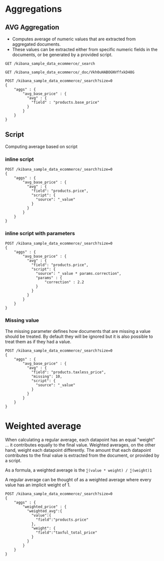 # Aggregations

## AVG Aggregation

- Computes average of numeric values that are extracted from aggregated documents.
- These values can be extracted either from specific numeric fields in the documents, or be generated by a provided script.

```
GET /kibana_sample_data_ecommerce/_search

GET /kibana_sample_data_ecommerce/_doc/Vkh0uHABOGNVffxkD48G

POST /kibana_sample_data_ecommerce/_search?size=0
{
    "aggs" : {
        "avg_base_price" : { 
          "avg" : { 
            "field" : "products.base_price"
          }
        }
    }
}
```

## Script

Computing average based on script

### inline script

```
POST /kibana_sample_data_ecommerce/_search?size=0
{
    "aggs" : {
        "avg_base_price" : {
          "avg" : { 
            "field": "products.price", 
            "script": {
              "source": "_value"
            }
          }
        }
    }
}
```


### inline script with parameters
```
POST /kibana_sample_data_ecommerce/_search?size=0
{
    "aggs" : {
        "avg_base_price" : {
          "avg" : { 
            "field": "products.price", 
            "script": {
              "source": "_value * params.correction", 
              "params" : {
                  "correction" : 2.2
              }
            }
          }
        }
    }
}
```

### Missing value
The missing parameter defines how documents that are missing a value should be treated. By default they will be ignored but it is also possible to treat them as if they had a value.

```
POST /kibana_sample_data_ecommerce/_search?size=0
{
    "aggs" : {
        "avg_base_price" : {
          "avg" : { 
            "field": "products.taxless_price", 
            "missing": 10, 
            "script": {
              "source": "_value"
            }
          }
        }
    }
}
```


# Weighted average

When calculating a regular average, each datapoint has an equal "weight" …​ it contributes equally to the final value. Weighted averages, on the other hand, weight each datapoint differently. The amount that each datapoint contributes to the final value is extracted from the document, or provided by a script.

As a formula, a weighted average is the ```∑(value * weight) / ∑(weight)1```

A regular average can be thought of as a weighted average where every value has an implicit weight of 1.

```
POST /kibana_sample_data_ecommerce/_search?size=0
{
    "aggs" : {
        "weighted_price" : {
          "weighted_avg":{
            "value":{
              "field":"products.price"
            },
            "weight": {
              "field":"taxful_total_price"
            }
          }
        }  
    }
}
```






